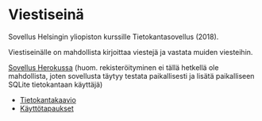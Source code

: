 # Viestiseinä

Sovellus Helsingin yliopiston kurssille Tietokantasovellus (2018).

Viestiseinälle on mahdollista kirjoittaa viestejä ja vastata muiden 
viesteihin.

[Sovellus Herokussa](https://viestiseina-tsoha.herokuapp.com/) (huom. 
rekisteröityminen ei tällä hetkellä ole mahdollista, joten sovellusta 
täytyy testata paikallisesti ja lisätä paikalliseen SQLite tietokantaan 
käyttäjä)

* [Tietokantakaavio](docs/tietokantakaavio.png)
* [Käyttötapaukset](docs/kayttotapaukset.md)
